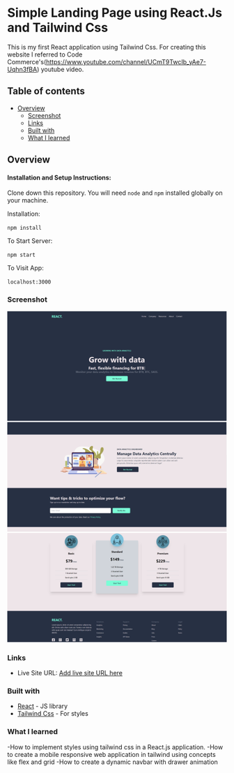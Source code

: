 # Simple Landing Page using React.Js and Tailwind Css

This is my first React application using Tailwind Css. For creating this website I referred to Code Commerce's(https://www.youtube.com/channel/UCmT9TwcIb_yAe7-Uqhn3fBA) youtube video.

## Table of contents

- [Overview](#overview)
  - [Screenshot](#screenshot)
  - [Links](#links)
  - [Built with](#built-with)
  - [What I learned](#what-i-learned)

## Overview

#### Installation and Setup Instructions:

Clone down this repository. You will need `node` and `npm` installed globally on your machine.

Installation:

`npm install`

To Start Server:

`npm start`

To Visit App:

`localhost:3000`

### Screenshot

![](./src/assests/ss1.png)
![](./src/assests/ss2.png)
![](./src/assests/ss3.png)

### Links

- Live Site URL: [Add live site URL here](https://your-live-site-url.com)

### Built with

- [React](https://reactjs.org/) - JS library
- [Tailwind Css](https://tailwindcss.com/) - For styles

### What I learned

-How to implement styles using tailwind css in a React.js application.
-How to create a mobile responsive web application in tailwind using concepts like flex and grid
-How to create a dynamic navbar with drawer animation

```

```

